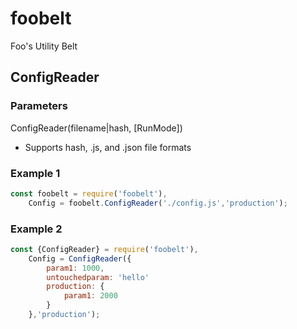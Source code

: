 # foobelt
Foo's Utility Belt

## ConfigReader
### Parameters
ConfigReader(filename|hash, [RunMode])

- Supports hash, .js, and .json file formats

### Example 1
```js
const foobelt = require('foobelt'),
    Config = foobelt.ConfigReader('./config.js','production');
```

### Example 2
```js
const {ConfigReader} = require('foobelt'),
    Config = ConfigReader({
        param1: 1000,
        untouchedparam: 'hello'
        production: {
            param1: 2000
        }
    },'production');
```